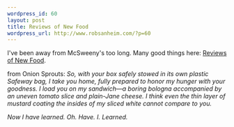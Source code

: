 ```yaml
--- 
wordpress_id: 60
layout: post
title: Reviews of New Food
wordpress_url: http://www.robsanheim.com/?p=60
---
```

I've been away from McSweeny's too long.  Many good things here: <a href="http://www.mcsweeneys.net/links/newfood/">Reviews of New Food</a>.

from Onion Sprouts: <em>So, with your box safely stowed in its own plastic Safeway bag, I take you home, fully prepared to honor my hunger with your goodness. I load you on my sandwich—a boring bologna accompanied by an uneven tomato slice and plain-Jane cheese. I think even the thin layer of mustard coating the insides of my sliced white cannot compare to you.

Now I have learned. Oh. Have. I. Learned. </em>
